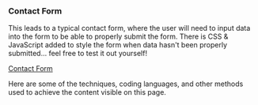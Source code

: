 ### Contact Form
This leads to a typical contact form, where the user will need to input data into the form to be able to properly submit the form. There is CSS & JavaScript added to style the form when data hasn't been properly submitted... feel free to test it out yourself!

[Contact Form](./../../../wet/final-project/wet-final-project/portfolio-items/contact/index.html)

Here are some of the techniques, coding languages, and other methods used to achieve the content visible on this page.